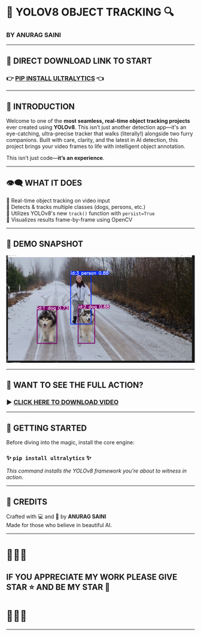 # 🚀 **YOLOV8 OBJECT TRACKING** 🔍  
### BY ANURAG SAINI  

---

## 🔗 **DIRECT DOWNLOAD LINK TO START**  
### 👉 [PIP INSTALL ULTRALYTICS](https://pypi.org/project/ultralytics/) 👈

---

## 🌟 INTRODUCTION  
Welcome to one of the **most seamless, real-time object tracking projects** ever created using **YOLOv8**. This isn’t just another detection app—it's an eye-catching, ultra-precise tracker that walks (literally!) alongside two furry companions. Built with care, clarity, and the latest in AI detection, this project brings your video frames to life with intelligent object annotation.

This isn’t just code—**it’s an experience**.

---

## 👁️‍🗨️ WHAT IT DOES  
🎯 Real-time object tracking on video input  
🐶 Detects & tracks multiple classes (dogs, persons, etc.)  
🧠 Utilizes YOLOv8's new `track()` function with `persist=True`  
📸 Visualizes results frame-by-frame using OpenCV  

---

## 📸 DEMO SNAPSHOT  
![DEMO](working.png)

---

## 📼 WANT TO SEE THE FULL ACTION?  
### ▶️ **[CLICK HERE TO DOWNLOAD VIDEO](https://drive.google.com/file/d/1sx0rB3KeTxZ9m-Nfkt0U1TtEwsxZxX8O/view?usp=sharing)**  

---

## 🚀 GETTING STARTED  

Before diving into the magic, install the core engine:

### ✨ **`pip install ultralytics`** ✨  
*This command installs the YOLOv8 framework you're about to witness in action.*

---

## 🧠 CREDITS  

Crafted with 💻 and 🧠 by **ANURAG SAINI**  
Made for those who believe in beautiful AI.

---

# 🌟🌟🌟  
## **IF YOU APPRECIATE MY WORK PLEASE GIVE STAR ⭐ AND BE MY STAR 🌟**  
# 🌟🌟🌟

---

